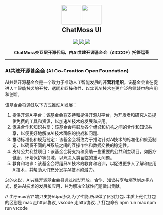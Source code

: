 <h2 align="center">
	<img src="https://luomacode-1253302184.cos.ap-beijing.myqcloud.com/logo.png" height="64">
	<img src="https://luomacode-1253302184.cos.ap-beijing.myqcloud.com/aiccof.png" height="64">
	<br>ChatMoss UI
</h2>
<p align="center">
    <a href="https://marketplace.visualstudio.com/items?itemName=zhukunpeng.chat-moss" alt="Marketplace version">
        <img src="https://img.shields.io/visual-studio-marketplace/v/zhukunpeng.chat-moss?color=orange&label=VS%20Code%20Marketplace" />
    </a>
    <a href="https://marketplace.visualstudio.com/items?itemName=zhukunpeng.chat-moss" alt="Marketplace download count">
        <img src="https://img.shields.io/visual-studio-marketplace/stars/zhukunpeng.chat-moss" />
    </a>
    <a href="https://marketplace.visualstudio.com/items?itemName=zhukunpeng.chat-moss" alt="Marketplace download count">
        <img src="https://img.shields.io/visual-studio-marketplace/d/zhukunpeng.chat-moss?color=blueviolet&label=Downloads" />
    </a>
</p>
<p align="center"><strong>ChatMoss交互层开源代码，由AI共建开源基金会（AICCOF）托管运营</strong></p>

---
### AI共建开源基金会 (AI Co-Creation Open Foundation)

AI共建开源基金会是一个致力于推动人工智能发展的**非营利组织**。该基金会旨在促进人工智能技术的开放、透明和互操作性，以实现AI技术在更广泛的领域中的应用和创新。

该基金会将通过以下方式推动AI发展：

1. 提供开源AI平台：该基金会将支持和提供开源AI平台，为开发者和研究人员提供免费的工具和资源，以加速AI技术的发展和应用。
2. 促进合作和知识共享：该基金会将鼓励各个组织和机构之间的合作和知识共享，以便更好地解决AI技术面临的挑战和问题。
3. 推动标准化和规范制定：该基金会将致力于推动针对AI技术的标准化和规范制定，以确保不同的AI系统之间的互操作性和数据交换的稳定性。
4. 支持公共利益项目：该基金会将支持和资助一些重要的公共利益项目，如医疗健康、环境保护等领域，以解决人类面临的重大问题。
5. 教育和培训：该基金会将组织AI技术的教育和培训，以促进更多人了解和应用AI技术，并帮助人们充分发挥AI技术的潜力。

总的来说，AI共建开源基金会将通过推动开放、合作、知识共享和规范制定等方式，促进AI技术的发展和应用，并为解决全球性问题做出贡献。


// 由于mac客户端只支持https协议,为了性能,所以做了区别打包. 本质上他们打包的区别是 mac 走https协议, vscode 走http协议.
// 打包命令
npm run mac 
npm run vscode


